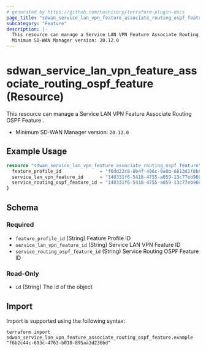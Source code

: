 ```yaml
---
# generated by https://github.com/hashicorp/terraform-plugin-docs
page_title: "sdwan_service_lan_vpn_feature_associate_routing_ospf_feature Resource - terraform-provider-sdwan"
subcategory: "Feature"
description: |-
  This resource can manage a Service LAN VPN Feature Associate Routing OSPF Feature .
  Minimum SD-WAN Manager version: 20.12.0
---
```


# sdwan_service_lan_vpn_feature_associate_routing_ospf_feature (Resource)

This resource can manage a Service LAN VPN Feature Associate Routing OSPF Feature .
  - Minimum SD-WAN Manager version: `20.12.0`

## Example Usage

```terraform
resource "sdwan_service_lan_vpn_feature_associate_routing_ospf_feature" "example" {
  feature_profile_id              = "f6dd22c8-0b4f-496c-9a0b-6813d1f8b8ac"
  service_lan_vpn_feature_id      = "140331f6-5418-4755-a059-13c77eb96037"
  service_routing_ospf_feature_id = "140331f6-5418-4755-a059-13c77eb96037"
}
```

<!-- schema generated by tfplugindocs -->
## Schema

### Required

- `feature_profile_id` (String) Feature Profile ID
- `service_lan_vpn_feature_id` (String) Service LAN VPN Feature ID
- `service_routing_ospf_feature_id` (String) Service Routing OSPF Feature ID

### Read-Only

- `id` (String) The id of the object

## Import

Import is supported using the following syntax:

```shell
terraform import sdwan_service_lan_vpn_feature_associate_routing_ospf_feature.example "f6b2c44c-693c-4763-b010-895aa3d236bd"
```
